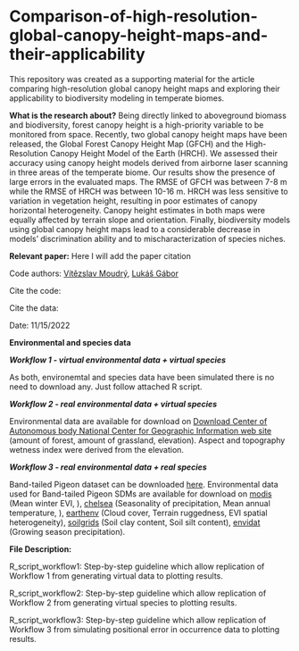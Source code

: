 # Comparison-of-high-resolution-global-canopy-height-maps-and-their-applicability

This repository was created as a supporting material for the article comparing high-resolution global canopy height maps and exploring their applicability to biodiversity modeling in temperate biomes.

**What is the research about?**
Being directly linked to aboveground biomass and biodiversity, forest canopy height is a high-priority variable to be monitored from space. Recently, two global canopy height maps have been released, the Global Forest Canopy Height Map (GFCH) and the High-Resolution Canopy Height Model of the Earth (HRCH). We assessed their accuracy using canopy height models derived from airborne laser scanning in three areas of the temperate biome. Our results show the presence of large errors in the evaluated maps. The RMSE of GFCH was between 7-8 m while the RMSE of HRCH was between 10-16 m. HRCH was less sensitive to variation in vegetation height, resulting in poor estimates of canopy horizontal heterogeneity. Canopy height estimates in both maps were equally affected by terrain slope and orientation. Finally, biodiversity models using global canopy height maps lead to a considerable decrease in models’ discrimination ability and to mischaracterization of species niches.

**Relevant paper:**
Here I will add the paper citation

Code authors: [Vítězslav Moudrý](https://scholar.google.cz/citations?user=aSI2lNEAAAAJ&hl=cs),
[Lukáš Gábor](https://scholar.google.cz/citations?user=pLQXY5wAAAAJ&hl=cs)

Cite the code:

Cite the data:
              
Date: 11/15/2022

**Environmental and species data**

***Workflow 1 - virtual environmental data + virtual species***

As both, environemtal and species data have been simulated there is no need to download any. Just follow attached R script. 

***Workflow 2 - real environmental data + virtual species***

Environmental data are available for download on [Download Center of Autonomous body National Center for Geographic Information web site](https://centrodedescargas.cnig.es/CentroDescargas/locale?request_locale=en#) (amount of forest, amount of grassland, elevation). Aspect and topography wetness index were derived from the elevation.

***Workflow 3 - real environmental data + real species***

Band-tailed Pigeon dataset can be downloaded [here](https://www.sciencebase.gov/catalog/item/5eb4485182ce25b5135abeea). Environmental data used for Band-tailed Pigeon SDMs are available for download on [modis](https://modis.gsfc.nasa.gov/) (Mean winter EVI, ), [chelsea](https://chelsa-climate.org/) (Seasonality of precipitation, Mean annual temperature, ), [earthenv](https://www.earthenv.org/) (Cloud cover, Terrain ruggedness, EVI spatial heterogeneity), [soilgrids](https://www.soilgrids.org/) (Soil clay content, Soil silt content), [envidat](https://www.envidat.ch/#/) (Growing season precipitation).

**File Description:**

R_script_workflow1: Step-by-step guideline which allow replication of Workflow 1 from generating virtual data to plotting results. 

R_script_workflow2: Step-by-step guideline which allow replication of Workflow 2 from generating virtual species to plotting results. 

R_script_workflow3: Step-by-step guideline which allow replication of Workflow 3 from simulating positional error in occurrence data to plotting results.
